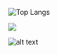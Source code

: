 ![Top Langs](https://github-readme-stats.vercel.app/api/top-langs/?username=RobertoLFRA&theme=onedark)

![](https://profile-counter.glitch.me/RobertoLFRA/count.svg)

![alt text](https://es.wikipedia.org/wiki/Bandera_de_la_Comunidad_Valenciana#/media/Archivo:Flag_of_the_Valencian_Community_(2x3).svg)
